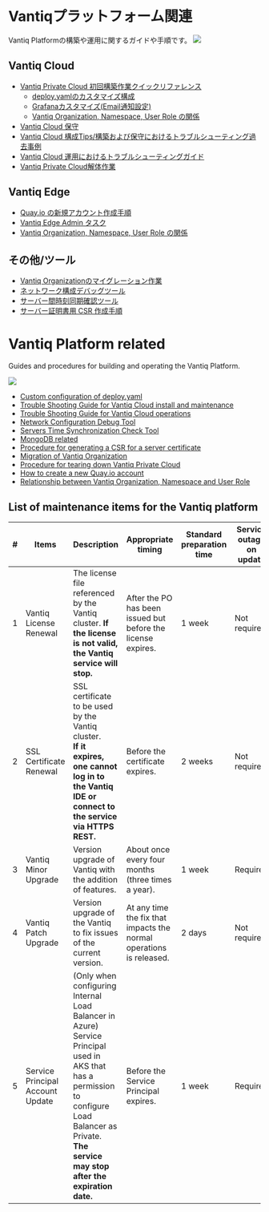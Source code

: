 # Vantiqプラットフォーム関連
Vantiq Platformの構築や運用に関するガイドや手順です。
![](imgs/section-top/vantiq-intall-flow.png)

## Vantiq Cloud
- [Vantiq Private Cloud 初回構築作業クイックリファレンス ](./docs/jp/vantiq-install.md)
  - [deploy.yamlのカスタマイズ構成](./docs/jp/deploy_yaml_config.md)
  - [Grafanaカスタマイズ(Email通知設定)](./docs/jp/grafana.md)
  - [Vantiq Organization, Namespace, User Role の関係](./docs/jp/org_user_management.md)
- [Vantiq Cloud 保守 ](./docs/jp/vantiq-maintenance.md)
- [Vantiq Cloud 構成Tips/構築および保守におけるトラブルシューティング過去事例](./docs/jp/vantiq-install-maintenance-troubleshooting.md)
- [Vantiq Cloud 運用におけるトラブルシューティングガイド](./docs/jp/vantiq_k8s_troubleshooting.md)
- [Vantiq Private Cloud解体作業](./docs/jp/vantiq-teardown.md)


## Vantiq Edge
- [Quay.io の新規アカウント作成手順](./docs/jp/create_quay.io_account.md)
- [Vantiq Edge Admin タスク](./docs/jp/vantiq-edge-admin.md)  
- [Vantiq Organization, Namespace, User Role の関係](./docs/jp/org_user_management.md)

## その他/ツール
- [Vantiq Organizationのマイグレーション作業](./docs/jp/vantiq-org-migration.md)
- [ネットワーク構成デバッグツール](./docs/jp/alpine-f.md)
- [サーバー間時刻同期確認ツール](./docs/jp/timestamp_ds.md)
- [サーバー証明書用 CSR 作成手順](./docs/jp/prepare_csr4rsasslcert.md)




# Vantiq Platform related
Guides and procedures for building and operating the Vantiq Platform.

![](imgs/section-top/vantiq-intall-flow.png)

- [Custom configuration of deploy.yaml](./docs/eng/deploy_yaml_config.md)
- [Trouble Shooting Guide for Vantiq Cloud install and maintenance](./docs/eng/vantiq-install-maintenance-troubleshooting.md)
- [Trouble Shooting Guide for Vantiq Cloud operations](./docs/eng/vantiq_k8s_troubleshooting.md)
- [Network Configuration Debug Tool](.//docs/eng/alpine-f.md)
- [Servers Time Synchronization Check Tool](./docs/eng/timestamp_ds.md)
- [MongoDB related](./docs/eng/mongodb.md)
- [Procedure for generating a CSR for a server certificate](./docs/eng/prepare_csr4rsasslcert.md)
- [Migration of Vantiq Organization](./docs/eng/vantiq-org-migration.md)
- [Procedure for tearing down Vantiq Private Cloud](./docs/eng/vantiq-teardown.md)
- [How to create a new Quay.io account](./docs/eng/create_quay.io_account.md)
- [Relationship between Vantiq Organization, Namespace and User Role](./docs/eng/org_user_management.md)

## List of maintenance items for the Vantiq platform

|# | Items  | Description | Appropriate timing | Standard preparation time | Service outage on update | Operator|
|---|----|-------|------|----------------|----------------------|----------|
|1  | Vantiq License Renewal  | The license file referenced by the Vantiq cluster. **If the license is not valid, the Vantiq service will stop.**| After the PO has been issued but before the license expires.   | 1 week         | Not required| Vantiq Support|
|2  | SSL Certificate Renewal  | SSL certificate to be used by the Vantiq cluster.<br />**If it expires, one cannot log in to the Vantiq IDE or connect to the service via HTTPS REST.** | Before the certificate expires.  | 2 weeks        | Not required | Vantiq Support|
|3  | Vantiq Minor Upgrade   | Version upgrade of Vantiq with the addition of features. | About once every four months (three times a year).   | 1 week         | Required   | Vantiq Support|
|4  | Vantiq Patch Upgrade | Version upgrade of the Vantiq to fix issues of the current version.  | At any time the fix that impacts the normal operations is released. | 2 days | Not required  | Vantiq Support|
|5  | Service Principal Account Update | (Only when configuring Internal Load Balancer in Azure)<br />Service Principal used in AKS that has a permission to configure Load Balancer as Private.<br />**The service may stop after the expiration date.** | Before the Service Principal expires. | 1 week         | Required  | Vantiq Support|
